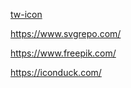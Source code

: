 [tw-icon](https://morosanuae.github.io/tw-icons/)

https://www.svgrepo.com/

https://www.freepik.com/

https://iconduck.com/